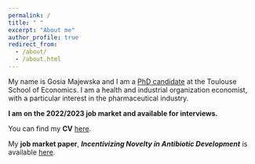 ```yaml
---
permalink: /
title: " "
excerpt: "About me"
author_profile: true
redirect_from: 
  - /about/
  - /about.html
---
```



My name is Gosia Majewska and I am a [PhD candidate](https://www.tse-fr.eu/people/gosia-majewska) at the Toulouse School of Economics. I am a health and industrial organization economist, with a particular interest in the pharmaceutical industry.

**I am on the 2022/2023 job market and available for interviews.**

You can find my **CV** [here](https://gosia-majewska.github.io/files/Gosia_Majewska.pdf).

My **job market paper**, _**Incentivizing Novelty in Antibiotic Development**_ is available [here](https://gosia-majewska.github.io/files/Majewska_JMP.pdf).

